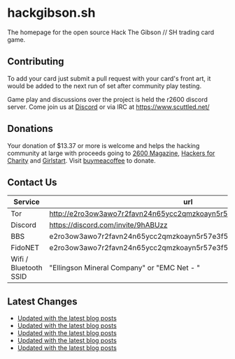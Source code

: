 # hackgibson.sh
The homepage for the open source Hack The Gibson // SH trading card game.


## Contributing

To add your card just submit a pull request with your card's front art, it would be added to the next run of set after community play testing.

Game play and discussions over the project is held the r2600 discord server. Come join us at [Discord](https://discord.com/invite/9hABUzz) or via IRC at https://www.scuttled.net/


## Donations

Your donation of $13.37 or more is welcome and helps the hacking community at large with proceeds going to [2600 Magazine](https://2600.com/), [Hackers for Charity](https://hackersforcharity.org) and [Girlstart](https://girlstart.org).  Visit [buymeacoffee](https://www.buymeacoffee.com/hackgibson.sh) to donate.


## Contact Us

Service | url
-|-
Tor | http://e2ro3ow3awo7r2favn24n65ycc2qmzkoayn5r57e3f56nvjwdcgg32ad.onion
Discord | https://discord.com/invite/9hABUzz
BBS | e2ro3ow3awo7r2favn24n65ycc2qmzkoayn5r57e3f56nvjwdcgg32ad.onion:23
FidoNET | e2ro3ow3awo7r2favn24n65ycc2qmzkoayn5r57e3f56nvjwdcgg32ad.onion:24554
Wifi / Bluetooth SSID | "Ellingson Mineral Company" or "EMC Net - <fidonet address>"

## Latest Changes
<!-- BLOG-POST-LIST:START -->
- [Updated with the latest blog posts](https://github.com/DFW2600/hackgibson.sh/commit/4dba6490356983d0e9c114bb3f6275ac26e38b8d)
- [Updated with the latest blog posts](https://github.com/DFW2600/hackgibson.sh/commit/b3b73fd2be606fcb8feee5984281272d647c0c38)
- [Updated with the latest blog posts](https://github.com/DFW2600/hackgibson.sh/commit/a70e2c15e03bb707234176ec1b9bdefd7a74526a)
- [Updated with the latest blog posts](https://github.com/DFW2600/hackgibson.sh/commit/8e688dd0629b87c9ca01000f1a063a0f67081648)
- [Updated with the latest blog posts](https://github.com/DFW2600/hackgibson.sh/commit/72480e0aa66450bc2b8065cb256fb92b6f02687f)
<!-- BLOG-POST-LIST:END -->
